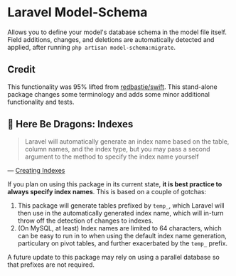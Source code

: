 # Laravel Model-Schema

Allows you to define your model's database schema in the model file itself. Field additions, changes, and deletions are automatically detected and applied, after running `php artisan model-schema:migrate`.

## Credit

This functionality was 95% lifted from [redbastie/swift](https://github.com/redbastie/swift#automatic-migrations). This stand-alone package changes some terminology and adds some minor additional functionality and tests.

## 🐉 Here Be Dragons: Indexes

>Laravel will automatically generate an index name based on the table, column names, and the index type, but you may pass a second argument to the method to specify the index name yourself

— [Creating Indexes](https://laravel.com/docs/8.x/migrations#creating-indexes)

If you plan on using this package in its current state, **it is best practice to always specify index names**. This is based on a couple of gotchas:

1. This package will generate tables prefixed by `temp_`, which Laravel will then use in the automatically generated index name, which will in-turn throw off the detection of changes to indexes.
2. (On MySQL, at least) Index names are limited to 64 characters, which can be easy to run in to when using the default index name generation, particulary on pivot tables, and further exacerbated by the `temp_` prefix.

A future update to this package may rely on using a parallel database so that prefixes are not required.